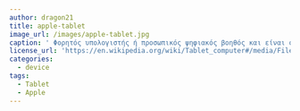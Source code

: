 ```yaml
---
author: dragon21
title: apple-tablet
image_url: /images/apple-tablet.jpg
caption: ' Φορητός υπολογιστής ή προσωπικός ψηφιακός βοηθός και είναι σε μέγεθος μεγαλύτερος από ένα κινητό τηλέφωνο, ενσωματωμένο σε μια επίπεδη οθόνη αφής και κυρίως λειτουργεί αγγίζοντας την οθόνη αντί να χρησιμοποιεί ένα φυσικό πληκτρολόγιο.'
license_url: 'https://en.wikipedia.org/wiki/Tablet_computer#/media/File:Wikipedia_Kindle_Fire_&_iPad_1439.JPG'
categories:
  - device
tags:
  - Tablet
  - Apple
---
```

